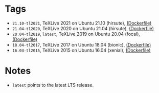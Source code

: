 # Tags

- `21.10-tl2021`, TeXLive 2021 on Ubuntu 21.10 (hirsute), [(Dockerfile)](https://github.com/teruo41/ubuntu-texlive/blob/2110_tl2021/Dockerfile)
- `21.04-tl2020`, TeXLive 2020 on Ubuntu 21.04 (hirsute), [(Dockerfile)](https://github.com/teruo41/ubuntu-texlive/blob/2104_tl2020/Dockerfile)
- `20.04-tl2019`, `latest`, TeXLive 2019 on Ubuntu 20.04 (focal), [(Dockerfile)](https://github.com/teruo41/ubuntu-texlive/blob/2004_tl2019/Dockerfile)
- `18.04-tl2017`, TeXLive 2017 on Ubuntu 18.04 (bionic), [(Dockerfile)](https://github.com/teruo41/ubuntu-texlive/blob/1804_tl2017/Dockerfile)
- `16.04-tl2015`, TeXLive 2015 on Ubuntu 16.04 (xenial), [(Dockerfile)](https://github.com/teruo41/ubuntu-texlive/blob/1604_tl2015/Dockerfile)

# Notes

- `latest` points to the latest LTS release.
